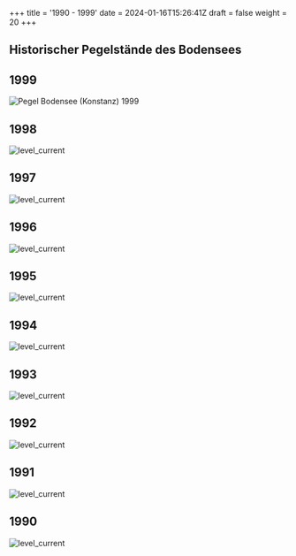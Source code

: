 +++
title = '1990 - 1999'
date = 2024-01-16T15:26:41Z
draft = false
weight = 20
+++

## Historischer Pegelstände des Bodensees

## 1999

![Pegel Bodensee (Konstanz) 1999](/images/DE/graphs_historic/longterm_DE_1999.png)

## 1998

![level_current](/images/DE/graphs_historic/longterm_DE_1998.png)

## 1997

![level_current](/images/DE/graphs_historic/longterm_DE_1997.png)

## 1996

![level_current](/images/DE/graphs_historic/longterm_DE_1996.png)

## 1995

![level_current](/images/DE/graphs_historic/longterm_DE_1995.png)

## 1994

![level_current](/images/DE/graphs_historic/longterm_DE_1994.png)

## 1993

![level_current](/images/DE/graphs_historic/longterm_DE_1993.png)

## 1992

![level_current](/images/DE/graphs_historic/longterm_DE_1992.png)

## 1991

![level_current](/images/DE/graphs_historic/longterm_DE_1991.png)

## 1990

![level_current](/images/DE/graphs_historic/longterm_DE_1990.png)